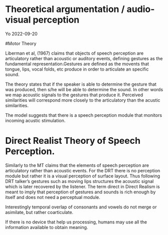 Theoretical argumentation / audio-visual perception
================
Yo
2022-09-20

\#Motor Theory

Liberman et al, (1967) claims that objects of speech perception are
articulatory rather than acoustic or auditory events, defining gestures
as the fundamental representation.Gestures are defined as the movents
that tongue, lips, vocal folds, etc produce in order to articulate an
specific sound.

The theory states that if the speaker is able to determine the gesture
that was produced, then s/he will be able to determine the sound. In
other words we map acoustic signals to the gestures that produce it.
Perceived similarities will correspond more closely to the articulatory
than the acustic similarities.

The model suggests that there is a speech perception module that
monitors incoming acustic stimulation.

# Direct Realist Theory of Speech Perception.

Similarly to the MT claims that the elements of speech perception are
articulatory rather than acoustic events. For the DRT there is no
perception module but rather it is a visual perception of surface
layout. Thus following DRT talker’s gestures such as moving lips
structures the acoustic signal which is later recovered by the listener.
The term direct in Direct Realism is meant to imply that perception of
gestures and sounds is rich enough by itself and does not need a
perceptual module.

Interestingly temporal overlap of consonants and vowels do not merge or
asimilate, but rather coarticulate.

If there is no device that help us processing, humans may use all the
information available to obtain meaning.
